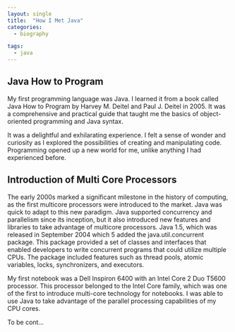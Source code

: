 ```yaml
---
layout: single
title:  "How I Met Java"
categories:
  - biography

tags:
  - java
---
```


## Java How to Program

My first programming language was Java. I learned it from a book called Java How to Program by Harvey M. Deitel and Paul J. Deitel in 2005. It was a comprehensive and practical guide that taught me the basics of object-oriented programming and Java syntax.

It was a delightful and exhilarating experience. I felt a sense of wonder and curiosity as I explored the possibilities of creating and manipulating code. Programming opened up a new world for me, unlike anything I had experienced before. 


## Introduction of Multi Core Processors

The early 2000s marked a significant milestone in the history of computing, as the first multicore processors were introduced to the market. Java was quick to adapt to this new paradigm. Java supported concurrency and parallelism since its inception, but it also introduced new features and libraries to take advantage of multicore processors. Java 1.5, which was released in September 2004 which 5 added the java.util.concurrent package. This package provided a set of classes and interfaces that enabled developers to write concurrent programs that could utilize multiple CPUs. The package included features such as thread pools, atomic variables, locks, synchronizers, and executors.

My first notebook was a Dell Inspiron 6400 with an Intel Core 2 Duo T5600 processor. This processor belonged to the Intel Core family, which was one of the first to introduce multi-core technology for notebooks. I was able to use Java to take advantage of the parallel processing capabilities of my CPU cores.


To be cont...